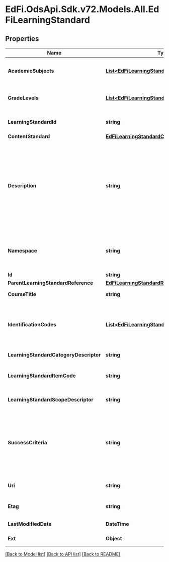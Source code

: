 # EdFi.OdsApi.Sdk.v72.Models.All.EdFiLearningStandard

## Properties

Name | Type | Description | Notes
------------ | ------------- | ------------- | -------------
**AcademicSubjects** | [**List&lt;EdFiLearningStandardAcademicSubject&gt;**](EdFiLearningStandardAcademicSubject.md) | An unordered collection of learningStandardAcademicSubjects. Subject area for the learning standard. | 
**GradeLevels** | [**List&lt;EdFiLearningStandardGradeLevel&gt;**](EdFiLearningStandardGradeLevel.md) | An unordered collection of learningStandardGradeLevels. The grade levels for the specific learning standard. | 
**LearningStandardId** | **string** | The identifier for the specific learning standard (e.g., 111.15.3.1.A). | 
**ContentStandard** | [**EdFiLearningStandardContentStandard**](EdFiLearningStandardContentStandard.md) |  | 
**Description** | **string** | The text of the statement. The textual content that either describes a specific competency such as \&quot;Apply the Pythagorean Theorem to determine unknown side lengths in right triangles in real-world and mathematical problems in two and three dimensions.\&quot; or describes a less granular group of competencies within the taxonomy of the standards document, e.g. \&quot;Understand and apply the Pythagorean Theorem,\&quot; or \&quot;Geometry\&quot;. | 
**Namespace** | **string** | The namespace of the organization or entity who governs the standard. It is recommended the namespaces observe a URI format and begin with a domain name under the governing organization or entity control. | 
**Id** | **string** |  | [optional] 
**ParentLearningStandardReference** | [**EdFiLearningStandardReference**](EdFiLearningStandardReference.md) |  | [optional] 
**CourseTitle** | **string** | The official course title with which this learning standard is associated. | [optional] 
**IdentificationCodes** | [**List&lt;EdFiLearningStandardIdentificationCode&gt;**](EdFiLearningStandardIdentificationCode.md) | An unordered collection of learningStandardIdentificationCodes. A coding scheme that is used for identification and record-keeping purposes by schools, social services, or other agencies to refer to a learning standard. | [optional] 
**LearningStandardCategoryDescriptor** | **string** | An additional classification of the type of a specific learning standard. | [optional] 
**LearningStandardItemCode** | **string** | A code designated by the promulgating body to identify the statement, e.g. 1.N.3 (usually not globally unique). | [optional] 
**LearningStandardScopeDescriptor** | **string** | Signals the scope of usage the standard. Does not necessarily relate the standard to the governing body. | [optional] 
**SuccessCriteria** | **string** | One or more statements that describes the criteria used by teachers and students to check for attainment of a learning standard. This criteria gives clear indications as to the degree to which learning is moving through the Zone or Proximal Development toward independent achievement of the learning standard. | [optional] 
**Uri** | **string** | An unambiguous reference to the statement using a network-resolvable URI. | [optional] 
**Etag** | **string** | A unique system-generated value that identifies the version of the resource. | [optional] 
**LastModifiedDate** | **DateTime** | The date and time the resource was last modified. | [optional] 
**Ext** | **Object** | Extensions to the LearningStandard entity. | [optional] 

[[Back to Model list]](../../README.md#documentation-for-models) [[Back to API list]](../../README.md#documentation-for-api-endpoints) [[Back to README]](../../README.md)

